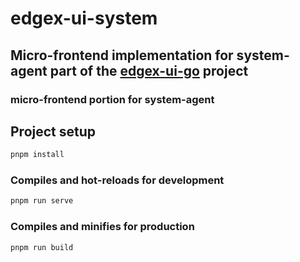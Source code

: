 # edgex-ui-system

## Micro-frontend implementation for system-agent part of the [edgex-ui-go](https://github.com/edgexfoundry/edgex-ui-go) project

### micro-frontend portion for system-agent

## Project setup

``` bash
pnpm install
```

### Compiles and hot-reloads for development

``` bash
pnpm run serve
```

### Compiles and minifies for production

``` bash
pnpm run build
```
